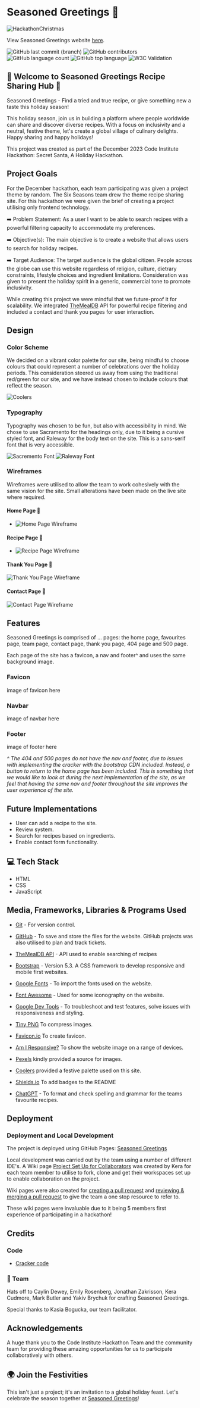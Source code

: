 # Seasoned Greetings 🍒

![HackathonChristmas](documentation/family.jpg)

View Seasoned Greetings website [here](https://mbutler1991.github.io/seasonedgreetings/).

![GitHub last commit (branch)](https://img.shields.io/github/last-commit/mbutler1991/seasonedgreetings/main)
![GitHub contributors](https://img.shields.io/github/contributors/mbutler1991/seasonedgreetings)
![GitHub language count](https://img.shields.io/github/languages/count/mbutler1991/seasonedgreetings)
![GitHub top language](https://img.shields.io/github/languages/top/mbutler1991/seasonedgreetings)
![W3C Validation](https://img.shields.io/w3c-validation/html?targetUrl=https%3A%2F%2Fmbutler1991.github.io%2Fseasonedgreetings)

## 🌟 Welcome to Seasoned Greetings Recipe Sharing Hub 🌟

Seasoned Greetings - Find a tried and true recipe, or give something new a taste this holiday season!

This holiday season, join us in building a platform where people worldwide can share and discover diverse recipes. With a focus on inclusivity and a neutral, festive theme, let's create a global village of culinary delights. Happy sharing and happy holidays!

This project was created as part of the December 2023 Code Institute Hackathon: Secret Santa, A Holiday Hackathon.

## Project Goals

For the December hackathon, each team participating was given a project theme by random. The Six Seasons team drew the theme recipe sharing site. For this hackathon we were given the brief of creating a project utilising only frontend technology.

➡️ Problem Statement: As a user I want to be able to search recipes with a powerful filtering capacity to accommodate my preferences.

➡️ Objective(s): The main objective is to create a website that allows users to search for holiday recipes.  

➡️ Target Audience: The target audience is the global citizen.  People across the globe can use this website regardless of religion, culture, dietrary constraints, lifestyle choices and ingredient limitations. Consideration was given to present the holiday spirit in a generic, commercial tone to promote inclusivity.

While creating this project we were mindful that we future-proof it for scalability. We integrated [TheMealDB](https://www.themealdb.com/) API for powerful recipe filtering and included a contact and thank you pages for user interaction.

## Design

### Color Scheme

We decided on a vibrant color palette for our site, being mindful to choose colours that could represent a number of celebrations over the holiday periods. This consideration steered us away from using the traditional red/green for our site, and we have instead chosen to include colours that reflect the season.

![Coolers](documentation/color-palette.png)

### Typography

Typography was chosen to be fun, but also with accessibility in mind. We chose to use Sacramento for the headings only, due to it being a cursive styled font, and Raleway for the body text on the site. This is a sans-serif font that is very accessible.

![Sacremento Font](documentation/sacramento-font.png)
![Raleway Font](documentation/raleway-font.png)

### Wireframes

Wireframes were utilised to allow the team to work cohesively with the same vision for the site. Small alterations have been made on the live site where required.

#### Home Page 🍒

- ![Home Page Wireframe](documentation/landing-page.png) 


#### Recipe Page 🍒

- ![Recipe Page Wireframe](documentation/recipe-page.png)

#### Thank You Page 🍒

![Thank You Page Wireframe](documentation/meet-the-team-page.png)

#### Contact Page 🍒

![Contact Page Wireframe](documentation/contact-page.png)


## Features

Seasoned Greetings is comprised of ... pages: the home page, favourites page, team page, contact page, thank you page, 404 page and 500 page.

Each page of the site has a favicon, a nav and footer^ and uses the same background image.

### Favicon

image of favicon here

### Navbar

image of navbar here

### Footer

image of footer here

*^ The 404 and 500 pages do not have the nav and footer, due to issues with implementing the cracker with the bootstrap CDN included. Instead, a button to return to the home page has been included. This is something that we would like to look at during the next implementation of the site, as we feel that having the same nav and footer throughout the site improves the user experience of the site.*

## Future Implementations

* User can add a recipe to the site.
* Review system.
* Search for recipes based on ingredients.
* Enable contact form functionality.

## 💻 Tech Stack

- HTML
- CSS
- JavaScript

## Media, Frameworks, Libraries & Programs Used

- [Git](https://git-scm.com/) - For version control.

- [GitHub](https://github.com/) - To save and store the files for the website. GitHub projects was also utilised to plan and track tickets.

- [TheMealDB API](https://www.themealdb.com/) - API used to enable searching of recipes

- [Bootstrap](https://getbootstrap.com/) - Version 5.3. A CSS framework to develop responsive and mobile first websites.

- [Google Fonts](https://fonts.google.com/) - To import the fonts used on the website.

- [Font Awesome](https://fontawesome.com/) - Used for some iconography on the website.

- [Google Dev Tools](https://developer.chrome.com/docs/devtools/) - To troubleshoot and test features, solve issues with responsiveness and styling.

- [Tiny PNG](https://tinypng.com/) To compress images.

- [Favicon.io](https://favicon.io/) To create favicon.

- [Am I Responsive?](http://ami.responsivedesign.is/) To show the website image on a range of devices.

- [Pexels](https://www.pexels.com/) kindly provided a source for images.

- [Coolers](https://coolors.co/) provided a festive palette used on this site.

- [Shields.io](https://shields.io/) To add badges to the README

- [ChatGPT](https://chat.openai.com/) - To format and check spelling and grammar for the teams favourite recipes.


## Deployment

### Deployment and Local Development

The project is deployed using GitHub Pages: [Seasoned Greetings](https://mbutler1991.github.io/seasonedgreetings/)

Local development was carried out by the team using a number of different IDE's. A Wiki page [Project Set Up for Collaborators](https://github.com/Mbutler1991/seasonedgreetings/wiki/Project-Set-Up-for-Collaborators) was created by Kera for each team member to utilise to fork, clone and get their workspaces set up to enable collaboration on the project.

Wiki pages were also created for [creating a pull request](https://github.com/Mbutler1991/seasonedgreetings/wiki/Create-a-Pull-Request) and [reviewing & merging a pull request](https://github.com/Mbutler1991/seasonedgreetings/wiki/Review-&-Merge-a-Pull-Request) to give the team a one stop resource to refer to.

These wiki pages were invaluable due to it being 5 members first experience of participating in a hackathon!

## Credits

### Code

- [Cracker code](https://codepen.io/john_r_muir/pen/RwRObMK)

### 🙌 Team 

Hats off to Caylin Dewey, Emily Rosenberg, Jonathan Zakrisson, Kera Cudmore, Mark Butler and Yakiv Brychuk for crafting Seasoned Greetings. 

Special thanks to Kasia Bogucka, our team facilitator.

## Acknowledgements

A huge thank you to the Code Institute Hackathon Team and the community team for providing these amazing opportunities for us to participate collaboratively with others.

## 🌍 Join the Festivities

This isn't just a project; it's an invitation to a global holiday feast. Let's celebrate the season together at [Seasoned Greetings](https://mbutler1991.github.io/seasonedgreetings/)!

